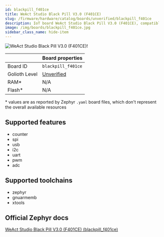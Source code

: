 ```yaml
---
id: blackpill_f401ce
title: WeAct Studio Black Pill V3.0 (F401CE)
slug: /firmware/hardware/catalog/boards/unverified/blackpill_f401ce
description: IoT board WeAct Studio Black Pill V3.0 (F401CE), compatible with Golioth at unverified level.
image: /img/boards/blackpill_f401ce.jpg
sidebar_class_name: hide-item
---
```


[//]: # (This is an auto-generated file, do not edit! Changes to it will be lost upon re-generation)

![WeAct Studio Black Pill V3.0 (F401CE)!](/img/boards/blackpill_f401ce.jpg "WeAct Studio Black Pill V3.0 (F401CE)")

|                | Board properties     |
| -------------  | -------------------- |
| Board ID       | `blackpill_f401ce` |
| Golioth Level  | [Unverified](/firmware/hardware#unverified-boards) |
| RAM*           | N/A |
| Flash*         | N/A |

\* values are as reported by Zephyr `.yaml` board files, which don't represent the overall available resources



## Supported features

* counter
* spi
* usb
* i2c
* uart
* pwm
* adc

## Supported toolchains

* zephyr
* gnuarmemb
* xtools

## Official Zephyr docs

[WeAct Studio Black Pill V3.0 (F401CE) (blackpill_f401ce)](https://docs.zephyrproject.org/latest/boards/weact/blackpill_f401ce/doc/index.html)
